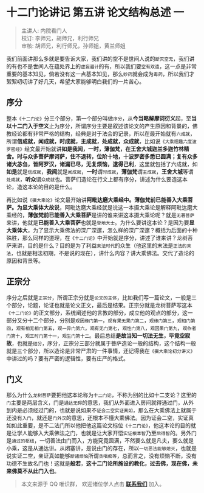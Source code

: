 # 十二门论讲记 第五讲 论文结构总述 一

> 主讲人: 内院看门人 <br />
> 校订: 李师兄，胡师兄，利行师兄 <br />
> 审核: 胡师兄，利行师兄，孙师姐，黄兰师姐 <br />

我们前面讲那么多就是要告诉大家，我们讲的空不是世间人说的`断灭空无`，我们讲的有也不是世间人在蕴处界上的`虚妄遍计`的有，所以我们要`空有双遣`，这一点是非常重要的基本知见，倘若没有这一点基本知见，那么`妙药`就会成为`毒药`，所以我们才絮絮叨叨讲了好几天，希望大家能够明白我们的一片苦心。

## 序分

整本`《十二门论》`分三个部分，第一个部分叫做`序分`，从**今当略解摩诃衍义**起，至**当以十二门入于空义**止为序分，所谓序分主要是叙述该论文的产生原因和背景的，佛教经论都有非常严格的结构，经典是对于法会的记录，所以在最开始就有`六成就`，所谓**信成就，闻成就，时成就，主成就，处成就，众成就**，比如说`《大乘理趣六度波罗密经》`经文最开始就讲**如是我闻，一时，薄伽梵，在王舍大城迦兰多迦竹林精舍。时与众多菩萨摩诃萨，住不退转，位阶十地，十波罗密多悉已圆满；复有众多诸大苾刍，皆阿罗汉，诸漏已尽，无复烦恼，逮得己利**，这里就包括了六成就，如**如是**就是`信成就`，**我闻**就是`闻成就`，**一时**谓`时成就`，**薄伽梵**谓`主成就`，**王舍大城**等谓`处成就`，**听众**谓`众成就`也。菩萨们造论在行文上都有序分，讲述为什么要造这本论，造这本论的目的是什么。

再比如说`《摄大乘论》`论文最开始讲**阿毗达磨大乘经中。薄伽梵前已能善入大乘菩萨。为显大乘体大故说**，阿毗达磨大乘经就是说这一本摄大乘论是解释阿毗达磨大乘经的，**薄伽梵前已能善入大乘菩萨**是讲的谁来讲这本摄大乘论呢？就是`无著菩萨`来讲，他就是**已能善入大乘菩萨**也就是`登地大士`。为什么要讲这本论？是因为要**显大乘体大**，为了显示大乘佛法的深广深邃，怎么样的深广深邃？概括为后面的十种殊胜，那么同样的道理，在`《十二门论》`中开始就是序分，讲述了谁来讲？龙树菩萨来讲，目的是什么？目的是为了利益`末法时代`的众生（他这里的末法是`正法的末法`，也就是相法初期，不是说的现在），讲什么内容？讲大乘佛法。交代了造论的原因和背景等。

## 正宗分

序分之后就是`正宗分`，所谓正宗分就是`论文的主体`，比如我们写一篇论文，一般是三个部分，论题，论证也就是论文正文，最后是结果。正宗分就是龙树菩萨写这本`《十二门论》`的正文部分，系统阐述他的言教的部分，成立他的观点的部分，这一部分又分十二个部分，分别是`观因缘门第一`，`观有果无果门第二`，`观缘门第三`，`观相门第四`，`观有相无相门第五`，`观一异门第六`，`观有无门第七`，`观性门第八`，`观因果门第九`，`观作者门第十`，`观三时门第十一`，`观生门第十二`。最后总结**是故当知一切法无生，毕竟空寂故**，也就是`结分`，序分，正宗分三部分就属于菩萨造论一般的结构，这个结构一般就是三个部分，所以造论是非常严肃的一件事情，还记得我在`《摄大乘论初分讲义》`中讲过的吗？要有严密的逻辑性，要有庄严的格式。

## 门义

那么为什么`龙树菩萨`要把他这本论称为`十二门论`，不称为别的比如十二支论？这里的`门`主要是两层含义，门是`通达无碍`的意思，我们从外面进入房间就得通过门，从外到内是必须经过门的，也就是说如果不`证会二空实证真如`，那么在大乘佛法上就属于还没有`入门`，就还是`门外汉`的意思，还根本不懂大乘佛法。因为证会二空，实证真如如此重要，是不二法门所以他把他这篇论文标位`《十二门论》`，他这本论的目的就是让学人能够入大乘佛法之门，也就是让大家开悟`实证根本智`乃至`后得智`的。另外门是`通过的枢纽`，一切善法由门而入，方能究竟圆满，不然要么就是凡夫，要么就是小乘，这是从通达讲。从闭塞讲，是说由门的存在，所以`一切恶法能够熄灭`，也就是说实证二空，亲证真如能够`断诸烦恼`所谓`贪嗔痴等`，总而言之，没有烦恼不断，没有功德不生故名门也！这就是**般若**，**这十二门论所施设的教化，过去佛，现在佛，未来佛莫不从此门入也**。

> 本文来源于 QQ 唯识群， 欢迎诸位学人点击 **[联系我们](https://mp.weixin.qq.com/s/lZCfWjmLjgNR165Tx4_bCQ)** 加入。
